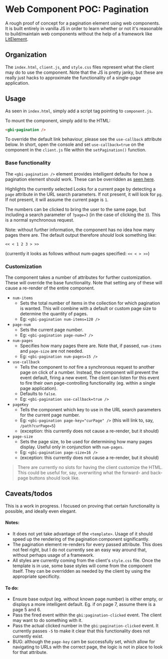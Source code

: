 
# Web Component POC: Pagination

A rough proof of concept for a pagination element using web components. It is built entirely in vanilla JS in order to learn whether or not it's reasonable to build/maintain web components without the help of a framework like [LitElement](https://lit-element.polymer-project.org/).

## Organization

The `index.html`, `client.js`, and `style.css` files represent what the client may do to use the component. Note that the JS is pretty janky, but these are really just hacks to approximate the functionality of a single-page application.

## Usage

As seen in `index.html`, simply add a script tag pointing to `component.js`.

To mount the component, simply add to the HTML:
```html
<gbi-pagination />
  ```

To override the default link behaviour, please see the `use-callback` attribute below. In short, open the console and set `use-callback=true` on the component in the `client.js` file within the `setPagination()` function.

### Base functionality

The `<gbi-pagination />` element provides intelligent defaults for how a pagination element should work. These can be overridden as [seen here](#customization).

Highlights the currently selected Looks for a current page by detecting a `page` attribute in the URL search parameters. If not present, it will look for `pg`. If not present, it will assume the current page is `1`.

The numbers can be clicked to bring the user to the same page, but including a search parameter of `?page=3` (in the case of clicking the `3`). This is a normal synchronous request.

Note: without further information, the component has no idea how many pages there are. The default output therefore _should_ look something like:

```
<< < 1 2 3 > >>
```

(currently it looks as follows without num-pages specified: `<< < > >>`)

### Customization

The component takes a number of attributes for further customization. These will override the base functionality. Note that setting any of these will cause a re-render of the entire component.

* `num-items`
  * Sets the total number of items in the collection for which pagination is wanted. This will combine with a default or custom page size to determine the quantity of pages.
  * Eg: `<gbi-pagination num-items=120 />`
* `page-num`
  * Sets the current page number.
  * Eg: `<gbi-pagination page-num=7 />`
* `num-pages`
  * Specifies how many pages there are. Note that, if passed, `num-items` and `page-size` are not needed.
  * Eg: `<gbi-pagination num-pages=15 />`
* `use-callback`
  * Tells the component to *not* fire a synchronous request to another page on click of a number. Instead, the component will prevent the event default, firing a new event. The client can listen for this event to fire their own page-controlling functionality (eg. within a single page application).
  * Defaults to `false`.
  * Eg: `<gbi-pagination use-callback=true />`
* `pageKey`
  * Tells the component which key to use in the URL search parameters for the current page number.
  * Eg: `<gbi-pagination page-key="curPage" />`  (this will link to, say, `/path?curPage=5`)
  * (exception: this currently does not cause a re-render, but it should)
* `page-size`
  * Sets the page size, to be used for determining how many pages display. Useful only in conjunction with `num-pages`.
  * Eg: `<gbi-pagination page-size=16 />`
  * (exception: this currently does not cause a re-render, but it should)

> There are currently no slots for having the client customize the HTML. This could be useful for, say, overwriting what the forward- and back-page buttons should look like.

## Caveats/todos

This is a work in progress. I focused on proving that certain functionality is possible, and ideally even elegant.

#### Notes:
* It does not yet take advantage of the `<template>`. Usage of it should speed up the rendering of the pagination component significantly.
* The pagination element re-renders for every passed attribute. This does not feel right, but I do not currently see an easy way around that, without perhaps usage of a framework.
* All styles are currently coming from the client's `style.css` file. Once the template is in use, some base styles will come from the component itself. They can be overridden as needed by the client by using the appropriate specificity.

#### To do:
* Ensure base output (eg. without known page number) is either empty, or displays a more intelligent default. Eg. if on page 7, assume there is a page 5 and 6.
* Pass the fired event within the `gbi:pagination-clicked` event. The client may want to do something with it.
* Pass the actual clicked number in the `gbi:pagination-clicked` event. It currently passes `-5` to make it clear that this functionality does not currently exist.
* BUG: although the `page-key` cam be successfully set, which allow for navigating to URLs with the correct page, the logic is not in place to look for that attribute.
